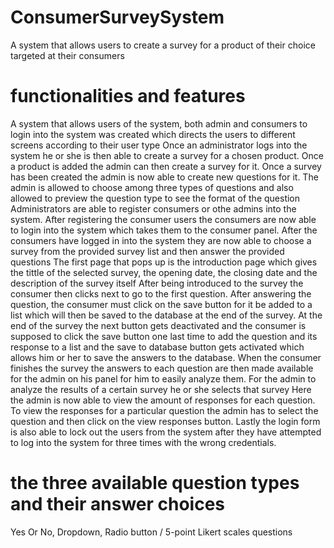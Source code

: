 # ConsumerSurveySystem
A system that allows users to create a survey for a product of their choice targeted at their consumers

# functionalities and features
A system that allows users of the system, both admin and consumers to login into the system was created which directs the users to different screens according to their user type 
Once an administrator logs into the system he or she is then able to create a survey for a chosen product. 
Once a product is added the admin can then create a survey for it.
Once a survey has been created the admin is now able to create new questions for it.
The admin is allowed to choose among three types of questions and also allowed to preview the question type to see the format of the question 
Administrators are able to register consumers or othe admins into the system. 
After registering the consumer users the consumers are now able to login into the system which takes them to the consumer panel.
After the consumers have logged in into the system they are now able to choose a survey from the provided survey list and then answer the provided questions
The first page that pops up is the introduction page which gives the tittle of the selected survey, the opening date, the closing date and the description of the survey itself
After being introduced to the survey the consumer then clicks next to go to the first question.
After answering the question, the consumer must click on the save button for it be added to a list which will then be saved to the database at the end of the survey.
At the end of the survey the next button gets deactivated and the consumer is supposed to click the save button one last time to add the question and its response to a list and the save to database button gets activated which allows him or her to save the answers to the database.
When the consumer finishes the survey the answers to each question are then made available for the admin on his panel for him to easily analyze them.
For the admin to analyze the results of a certain survey he or she selects that survey
Here the admin is now able to view the amount of responses for each question. 
To view the responses for a particular question the admin has to select the question and then click on the view responses button.
Lastly the login form is also able to lock out the users from the system after they have attempted to log into the system for three times with the wrong credentials.

# the three available question types and their answer choices
Yes Or No,
Dropdown,
Radio button / 5-point Likert scales questions

